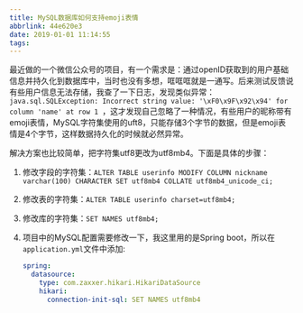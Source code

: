 ```yaml
---
title: MySQL数据库如何支持emoji表情
abbrlink: 44e620e3
date: 2019-01-01 11:14:55
tags:
---
```


最近做的一个微信公众号的项目，有一个需求是：通过openID获取到的用户基础信息并持久化到数据库中，当时也没有多想，哐哐哐就是一通写。后来测试反馈说有些用户信息无法存储，我查了一下日志，发现类似异常：`java.sql.SQLException: Incorrect string value: '\xF0\x9F\x92\x94' for column 'name' at row 1 `，这才发现自己忽略了一种情况，有些用户的昵称带有emoji表情，MySQL字符集使用的uft8，只能存储3个字节的数据，但是emoji表情是4个字节，这样数据持久化的时候就必然异常。

<!-- more --> 

解决方案也比较简单，把字符集utf8更改为utf8mb4。下面是具体的步骤：

1. 修改字段的字符集：`ALTER TABLE userinfo MODIFY COLUMN nickname varchar(100) CHARACTER SET utf8mb4 COLLATE utf8mb4_unicode_ci;`

2. 修改表的字符集：`ALTER TABLE userinfo charset=utf8mb4;`

3. 修改库的字符集：`SET NAMES utf8mb4;`

4. 项目中的MySQL配置需要修改一下，我这里用的是Spring boot，所以在`application.yml`文件中添加:

   ```yaml
   spring:
     datasource:
       type: com.zaxxer.hikari.HikariDataSource
       hikari:
         connection-init-sql: SET NAMES utf8mb4
   ```


